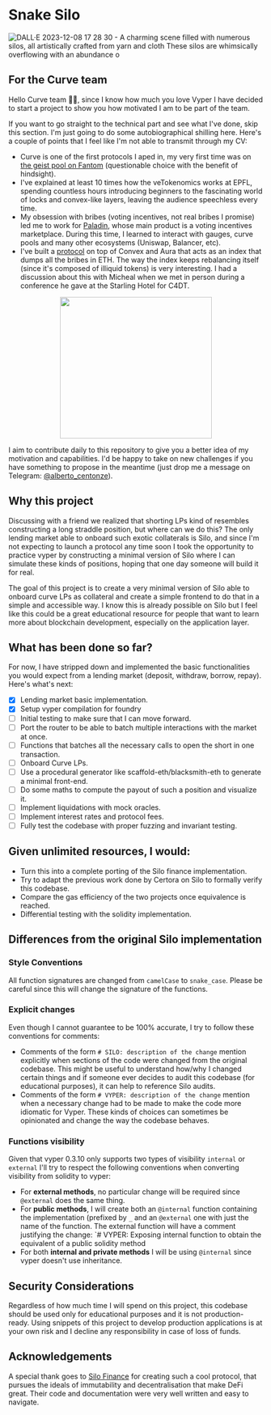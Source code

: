 # Snake Silo
![DALL·E 2023-12-08 17 28 30 - A charming scene filled with numerous silos, all artistically crafted from yarn and cloth  These silos are whimsically overflowing with an abundance o](https://github.com/AlbertoCentonze/snake-silo/assets/11707683/b387e4d7-c4b7-4dc8-b174-441ff6933ba0)

## For the Curve team
Hello Curve team 👋🏻, since I know how much you love Vyper I have decided to start a project to show you how motivated I am to be part of the team.

If you want to go straight to the technical part and see what I've done, skip this section. I'm just going to do some autobiographical shilling here.
Here's a couple of points that I feel like I'm not able to transmit through my CV:
- Curve is one of the first protocols I aped in, my very first time was on [the geist pool on Fantom](https://ftmscan.com/tx/0xee0a9731c8b56ce76b4bd7baa9182cf1396d609b96719d24d6c9032daea29dbd) (questionable choice with the benefit of hindsight).
- I've explained at least 10 times how the veTokenomics works at EPFL, spending countless hours introducing beginners to the fascinating world of locks and convex-like layers, leaving the audience speechless every time.
- My obsession with bribes (voting incentives, not real bribes I promise) led me to work for [Paladin](https://paladin.vote/), whose main product is a voting incentives marketplace. During this time, I learned to interact with gauges, curve pools and many other ecosystems (Uniswap, Balancer, etc).
- I've built a [protocol](https://github.com/PaladinFinance/Warlord) on top of Convex and Aura that acts as an index that dumps all the bribes in ETH. The way the index keeps rebalancing itself (since it's composed of illiquid tokens) is very interesting. I had a discussion about this with Micheal when we met in person during a conference he gave at the Starling Hotel for C4DT.
<p align="center">
<img src="https://github.com/AlbertoCentonze/snake-silo/assets/11707683/78f4131d-c35a-48ae-8bb7-c0bed6ea1632" width="300" height="280">
</p>

I aim to contribute daily to this repository to give you a better idea of my motivation and capabilities. I'd be happy to take on new challenges if you have something to propose in the meantime (just drop me a message on Telegram: [@alberto_centonze](https://t.me/alberto_centonze)).

## Why this project
Discussing with a friend we realized that shorting LPs kind of resembles constructing a long straddle position, but where can we do this? The only lending market able to onboard such exotic collaterals is Silo, and since I'm not expecting to launch a protocol any time soon I took the opportunity to practice vyper by constructing a minimal version of Silo where I can simulate these kinds of positions, hoping that one day someone will build it for real.

The goal of this project is to create a very minimal version of Silo able to onboard curve LPs as collateral and create a simple frontend to do that in a simple and accessible way. I know this is already possible on Silo but I feel like this could be a great educational resource for people that want to learn more about blockchain development, especially on the application layer.

## What has been done so far?
For now, I have stripped down and implemented the basic functionalities you would expect from a lending market (deposit, withdraw, borrow, repay). Here's what's next:
- [x] Lending market basic implementation.
- [x] Setup vyper compilation for foundry
- [ ] Initial testing to make sure that I can move forward.
- [ ] Port the router to be able to batch multiple interactions with the market at once.
- [ ] Functions that batches all the necessary calls to open the short in one transaction.
- [ ] Onboard Curve LPs.
- [ ] Use a procedural generator like scaffold-eth/blacksmith-eth to generate a minimal front-end.
- [ ] Do some maths to compute the payout of such a position and visualize it.
- [ ] Implement liquidations with mock oracles.
- [ ] Implement interest rates and protocol fees.
- [ ] Fully test the codebase with proper fuzzing and invariant testing.

## Given unlimited resources, I would: 
- Turn this into a complete porting of the Silo finance implementation.
- Try to adapt the previous work done by Certora on Silo to formally verify this codebase.
- Compare the gas efficiency of the two projects once equivalence is reached.
- Differential testing with the solidity implementation.


## Differences from the original Silo implementation
### Style Conventions
All function signatures are changed from `camelCase` to `snake_case`. Please be careful since this will change the signature of the functions.

### Explicit changes
Even though I cannot guarantee to be 100% accurate, I try to follow these conventions for comments:
- Comments of the form `# SILO: description of the change` mention explicitly when sections of the code were changed from the original codebase. This might be useful to understand how/why I changed certain things and if someone ever decides to audit this codebase (for educational purposes), it can help to reference Silo audits.
- Comments of the form `# VYPER: description of the change` mention when a necessary change had to be made to make the code more idiomatic for Vyper. These kinds of choices can sometimes be opinionated and change the way the codebase behaves.

### Functions visibility
Given that vyper 0.3.10 only supports two types of visibility `internal` or `external` I'll try to respect the following conventions when converting visibility from solidity to vyper:
- For **external methods**, no particular change will be required since `@external` does the same thing.
- For **public methods**, I will create both an `@internal` function containing the implementation (prefixed by `_` and an `@external` one with just the name of the function. The external function will have a comment justifying the change: `# VYPER: Exposing internal function to obtain the equivalent of a public solidity method
- For both **internal and private methods** I will be using `@internal` since vyper doesn't use inheritance.

## Security Considerations
Regardless of how much time I will spend on this project, this codebase should be used only for educational purposes and it is not production-ready. Using snippets of this project to develop production applications is at your own risk and I decline any responsibility in case of loss of funds. 

## Acknowledgements
A special thank goes to [Silo Finance](https://www.silo.finance/) for creating such a cool protocol, that pursues the ideals of immutability and decentralisation that make DeFi great. Their code and documentation were very well written and easy to navigate.
